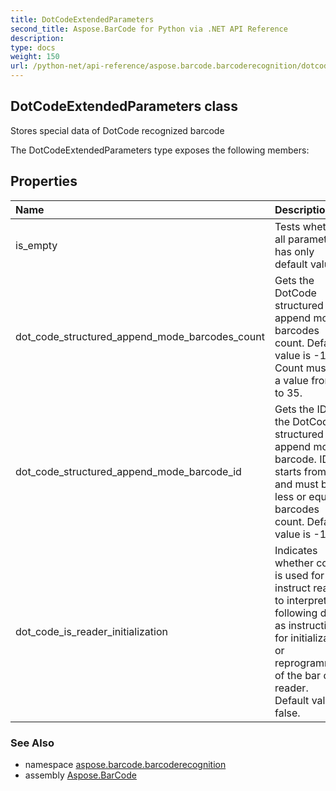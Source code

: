 ```yaml
---
title: DotCodeExtendedParameters
second_title: Aspose.BarCode for Python via .NET API Reference
description: 
type: docs
weight: 150
url: /python-net/api-reference/aspose.barcode.barcoderecognition/dotcodeextendedparameters/
---
```


## DotCodeExtendedParameters class

Stores special data of DotCode recognized barcode

The DotCodeExtendedParameters type exposes the following members:
## Properties
| Name | Description |
| :- | :- |
|is_empty|Tests whether all parameters has only default values|
|dot_code_structured_append_mode_barcodes_count|Gets the DotCode structured append mode barcodes count. Default value is -1. Count must be a value from 1 to 35.|
|dot_code_structured_append_mode_barcode_id|Gets the ID of the DotCode structured append mode barcode. ID starts from 1 and must be less or equal to barcodes count. Default value is -1.|
|dot_code_is_reader_initialization|Indicates whether code is used for instruct reader to interpret the following data as instructions for initialization or reprogramming of the bar code reader.<br/>            Default value is false.|

### See Also

* namespace [aspose.barcode.barcoderecognition](/barcode/python-net/api-reference/aspose.barcode.barcoderecognition/)
* assembly [Aspose.BarCode](/barcode/python-net/api-reference/)

